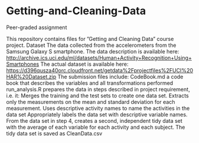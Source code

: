 # Getting-and-Cleaning-Data
Peer-graded assignment

This repository contains files for ”Getting and Cleaning Data” course project.
Dataset The data collected from the accelerometers from the Samsung Galaxy S smartphone. The data description is available here: http://archive.ics.uci.edu/ml/datasets/Human+Activity+Recognition+Using+Smartphones
The actual dataset is available here: https://d396qusza40orc.cloudfront.net/getdata%2Fprojectfiles%2FUCI%20HAR%20Dataset.zip
The submission files include:
CodeBook.md a code book that describes the variables and all transformations performed
run_analysis.R prepares the data in steps described in project requirement, i.e. it: 
Merges the training and the test sets to create one data set. 
Extracts only the measurements on the mean and standard deviation for each measurement. 
Uses descriptive activity names to name the activities in the data set 
Appropriately labels the data set with descriptive variable names. 
From the data set in step 4, creates a second, independent tidy data set with the average of each variable for each activity and each subject. 
The tidy data set is saved as CleanData.csv
